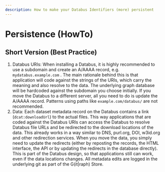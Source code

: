 ```yaml
---
description: How to make your Databus Identifiers (more) persistent
---
```


# Persistence (HowTo)

## Short Version (Best Practice)

1. Databus URIs: When installing a Databus, it is highly recommended to use a subdomain and create an A/AAAA record, e.g. `mydatabus.example.com` . The main rationale behind this is that application will code against the strings of the URIs, which carry the meaning and also resolve to the data. The underlying graph database will be hardcoded against the subdomain you choose initially. If you move the Databus to a different server, all you need to do is update the A/AAAA record. Patterns using paths like `example.com/databus/` are not recommended.&#x20;
2. Data: Each dataset metadata record on the Databus contains a link (`dcat:downloadUrl`) to the actual files. This way applications that are coded against the Databus URIs can access the Databus to resolve Databus file URLs and be redirected to the download locations of the data. This already works in a way similar to DNS, purl.org, DOI, w3id.org and other redirection services. When you move the data, you simply need to update the redirects (either by reposting the records, the HTML interface, the API or by updating the redirects in the database directly). This is part of the Databus design, so that applications still can work, even if the data locations changes. All metadata edits are logged in the underlying git as part of the G(it|raph) Store.    &#x20;
